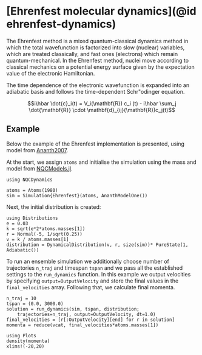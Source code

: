 # [Ehrenfest molecular dynamics](@id ehrenfest-dynamics)

The Ehrenfest method is a mixed quantum-classical dynamics method in which the total wavefunction is factorized into slow (nuclear) variables, which are treated classically, and fast ones (electrons) which remain quantum-mechanical. In the Ehrenfest method, nuclei move according to classical mechanics on a potential energy surface given by the expectation value of the electronic Hamiltonian. 

The time dependence of the electronic wavefunction is expanded into an adiabatic basis and follows the time-dependent Schr\"odinger equation.
```math
i\hbar \dot{c}_i(t) = V_i(\mathbf{R}) c_i (t)
- i\hbar \sum_j \dot{\mathbf{R}} \cdot \mathbf{d}_{ij}(\mathbf{R})c_j(t)
```

## Example
Below the example of the Ehrenfest implementation is presented, using model from [Ananth2007](@cite).

At the start, we assign `atoms` and initialise the simulation using the mass and model from [NQCModels.jl](@ref).
```@example ehrenfest
using NQCDynamics

atoms = Atoms(1980)
sim = Simulation{Ehrenfest}(atoms, AnanthModelOne())
```

Next, the initial distribution is created:
```@example ehrenfest
using Distributions
e = 0.03
k = sqrt(e*2*atoms.masses[1])
r = Normal(-5, 1/sqrt(0.25))
v = k / atoms.masses[1]
distribution = DynamicalDistribution(v, r, size(sim))* PureState(1, Adiabatic())
```

To run an ensemble simulation we additionally choose number of trajectories `n_traj` and timespan `tspan` and we pass all the established settings to the `run_dynamics` function.
In this example we output velocities by specifying `output=OutputVelocity` and store the final values in the `final_velocities` array. Following that, we calculate final momenta.
```@example ehrenfest
n_traj = 10
tspan = (0.0, 3000.0)
solution = run_dynamics(sim, tspan, distribution; 
    trajectories=n_traj, output=OutputVelocity, dt=1.0)
final_velocities = [r[:OutputVelocity][end] for r in solution]
momenta = reduce(vcat, final_velocities*atoms.masses[1])
```

```@example ehrenfest
using Plots
density(momenta)
xlims!(-20,20)
```
